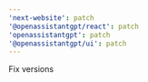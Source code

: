 ```yaml
---
'next-website': patch
'@openassistantgpt/react': patch
'openassistantgpt': patch
'@openassistantgpt/ui': patch
---
```


Fix versions
